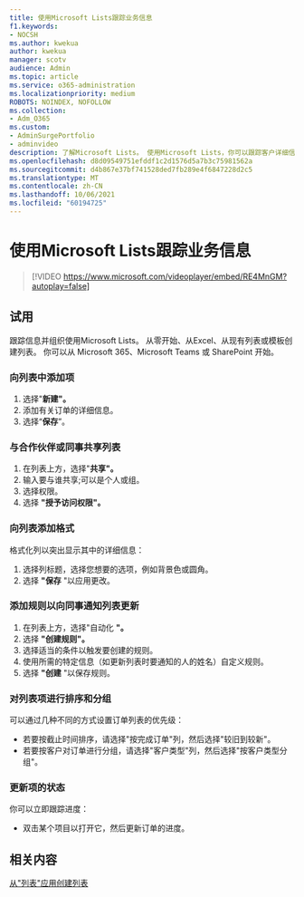 ```yaml
---
title: 使用Microsoft Lists跟踪业务信息
f1.keywords:
- NOCSH
ms.author: kwekua
author: kwekua
manager: scotv
audience: Admin
ms.topic: article
ms.service: o365-administration
ms.localizationpriority: medium
ROBOTS: NOINDEX, NOFOLLOW
ms.collection:
- Adm_O365
ms.custom:
- AdminSurgePortfolio
- adminvideo
description: 了解Microsoft Lists。 使用Microsoft Lists，你可以跟踪客户详细信息，如客户类型、订单履行和订单进度。
ms.openlocfilehash: d8d09549751efddf1c2d1576d5a7b3c75981562a
ms.sourcegitcommit: d4b867e37bf741528ded7fb289e4f6847228d2c5
ms.translationtype: MT
ms.contentlocale: zh-CN
ms.lasthandoff: 10/06/2021
ms.locfileid: "60194725"
---
```

# <a name="use-microsoft-lists-to-track-business-info"></a>使用Microsoft Lists跟踪业务信息

> [!VIDEO https://www.microsoft.com/videoplayer/embed/RE4MnGM?autoplay=false]

## <a name="try-it"></a>试用

跟踪信息并组织使用Microsoft Lists。 从零开始、从Excel、从现有列表或模板创建列表。 你可以从 Microsoft 365、Microsoft Teams 或 SharePoint 开始。

### <a name="add-an-item-to-the-list"></a>向列表中添加项

1. 选择"**新建"。**
1. 添加有关订单的详细信息。
1. 选择“**保存**”。

### <a name="share-the-list-with-partners-or-coworkers"></a>与合作伙伴或同事共享列表

1. 在列表上方，选择"**共享"。**
1. 输入要与谁共享;可以是个人或组。
1. 选择权限。
1. 选择 **"授予访问权限"。**

### <a name="add-formatting-to-your-list"></a>向列表添加格式

格式化列以突出显示其中的详细信息：

1. 选择列标题，选择您想要的选项，例如背景色或圆角。
1. 选择 **"保存** "以应用更改。

### <a name="add-rules-to-alert-coworkers-about-list-updates"></a>添加规则以向同事通知列表更新

1. 在列表上方，选择"自动化 **"。**
1. 选择 **"创建规则"。**
1. 选择适当的条件以触发要创建的规则。
1. 使用所需的特定信息（如更新列表时要通知的人的姓名）自定义规则。
1. 选择 **"创建** "以保存规则。

### <a name="sort-and-group-list-items"></a>对列表项进行排序和分组

可以通过几种不同的方式设置订单列表的优先级：

- 若要按截止时间排序，请选择"按完成订单"列，然后选择"较旧到较新"。
- 若要按客户对订单进行分组，请选择"客户类型"列，然后选择"按客户类型分组"。

### <a name="update-an-items-status"></a>更新项的状态

你可以立即跟踪进度：

- 双击某个项目以打开它，然后更新订单的进度。

## <a name="related-content"></a>相关内容

[从"列表"应用创建列表](https://support.microsoft.com/office/create-a-list-from-the-lists-app-b5e0b7f8-136f-425f-a108-699586f8e8bd)
